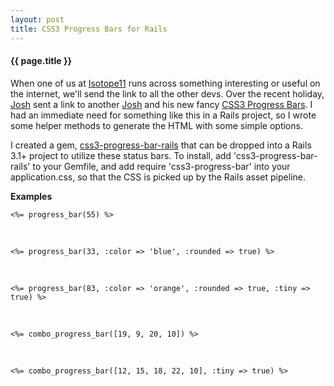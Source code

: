 ```yaml
---
layout: post
title: CSS3 Progress Bars for Rails
---
```


<link href='/stylesheets/css3-progress-bar.css' rel='stylesheet' type='text/css' />

#### {{ page.title }}

When one of us at [Isotope11][iso] runs across something interesting or useful on the internet,
we'll send the link to all the other devs.  Over the recent holiday, [Josh][josh] sent a link to
another [Josh][ds] and his new fancy [CSS3 Progress Bars][dsblog].  I had an immediate need for 
something like this in a Rails project, so I wrote some helper methods to generate the HTML with 
some simple options.  

I created a gem, [css3-progress-bar-rails][gh] that can be dropped into a Rails 3.1+ project to
utilize these status bars.  To install, add 'css3-progress-bar-rails' to your Gemfile, and add
require 'css3-progress-bar' into your application.css, so that the CSS is picked up by the Rails
asset pipeline.  

**Examples**  

    <%= progress_bar(55) %>  

<div class='bar_container'>
  <div class='bar_mortice'>
    <div class='progress' style='width: 55%;'></div>
  </div>
</div>  
<br />
    
    <%= progress_bar(33, :color => 'blue', :rounded => true) %>  

<div class='bar_container rounded_bar_container blue_container'>
  <div class='bar_mortice rounded blue_mortice'>
    <div class='progress rounded blue' style='width: 33%;'></div>
  </div>
</div>
<br />

    <%= progress_bar(83, :color => 'orange', :rounded => true, :tiny => true) %>   

<div class='bar_container rounded_bar_container orange_container container_tiny'>
  <div class='bar_mortice rounded orange_mortice mortice_tiny'>
    <div class='progress rounded orange progress_tiny' style='width: 83%;'></div>
  </div>
</div>
<br />
    
    <%= combo_progress_bar([19, 9, 20, 10]) %>   

<div class='bar_container'>
  <div class='bar_mortice'>
    <div class='progress green' style='width: 19%;'></div>
    <div class='progress orange' style='width: 9%;'></div>
    <div class='progress pink' style='width: 20%;'></div>
    <div class='progress blue' style='width: 10%;'></div>
  </div>
</div>
<br />
    
    <%= combo_progress_bar([12, 15, 18, 22, 10], :tiny => true) %>   

<div class='bar_container container_tiny'>
  <div class='bar_mortice mortice_tiny'>
    <div class='progress green progress_tiny' style='width: 12%;'></div>
    <div class='progress orange progress_tiny' style='width: 15%;'></div>
    <div class='progress pink progress_tiny' style='width: 18%;'></div>
    <div class='progress blue progress_tiny' style='width: 22%;'></div>
    <div class='progress purple progress_tiny' style='width: 10%;'></div>
  </div>
</div>
<br />


[josh]: https://twitter.com/#!/knewter
[iso]: http://isotope11.com
[ds]: http://dipperstove.com
[dsblog]: http://dipperstove.com/design/css3-progress-bars.html
[gh]: https://github.com/yrgoldteeth/css3-progress-bar-rails
